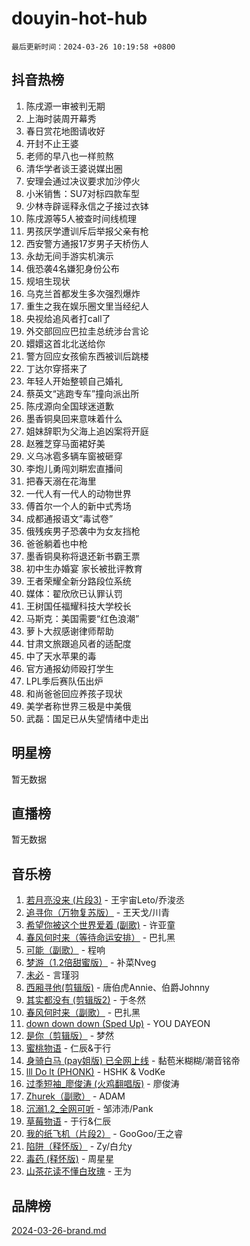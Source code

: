 # douyin-hot-hub

`最后更新时间：2024-03-26 10:19:58 +0800`

## 抖音热榜

1. 陈戌源一审被判无期
1. 上海时装周开幕秀
1. 春日赏花地图请收好
1. 开封不止王婆
1. 老师的早八也一样煎熬
1. 清华学者谈王婆说媒出圈
1. 安理会通过决议要求加沙停火
1. 小米销售：SU7对标四款车型
1. 少林寺辟谣释永信之子接过衣钵
1. 陈戌源等5人被查时间线梳理
1. 男孩厌学遭训斥后举报父亲有枪
1. 西安警方通报17岁男子天桥伤人
1. 永劫无间手游实机演示
1. 俄恐袭4名嫌犯身份公布
1. 规培生现状
1. 乌克兰首都发生多次强烈爆炸
1. 重生之我在娱乐圈文里当经纪人
1. 央视给追风者打call了
1. 外交部回应巴拉圭总统涉台言论
1. 嬛嬛这首北北送给你
1. 警方回应女孩偷东西被训后跳楼
1. 丁达尔穿搭来了
1. 年轻人开始整顿自己婚礼
1. 蔡英文“逃跑专车”撞向派出所
1. 陈戌源向全国球迷道歉
1. 墨香铜臭回来意味着什么
1. 姐妹辞职为父海上追凶案将开庭
1. 赵雅芝穿马面裙好美
1. 义乌冰雹多辆车窗被砸穿
1. 李炮儿勇闯刘畊宏直播间
1. 把春天溺在花海里
1. 一代人有一代人的动物世界
1. 傅首尔一个人的新中式秀场
1. 成都通报语文“毒试卷”
1. 俄残疾男子恐袭中为女友挡枪
1. 爸爸躺着也中枪
1. 墨香铜臭称将退还新书霸王票
1. 初中生办婚宴 家长被批评教育
1. 王者荣耀全新分路段位系统
1. 媒体：翟欣欣已认罪认罚
1. 王树国任福耀科技大学校长
1. 马斯克：美国需要“红色浪潮”
1. 萝卜大叔感谢律师帮助
1. 甘肃文旅跟追风者的适配度
1. 中了天水苹果的毒
1. 官方通报幼师殴打学生
1. LPL季后赛队伍出炉
1. 和尚爸爸回应养孩子现状
1. 美学者称世界三极是中美俄
1. 武磊：国足已从失望情绪中走出

## 明星榜

暂无数据

## 直播榜

暂无数据

## 音乐榜

1. [若月亮没来 (片段3)](https://sf3-cdn-tos.douyinstatic.com/obj/tos-cn-ve-2774/okfyEUsGW1B1ovJi5JiN9IjvAT2lMwA054GoEB) - 王宇宙Leto/乔浚丞
1. [追寻你（万物复苏版）](https://sf5-hl-cdn-tos.douyinstatic.com/obj/tos-cn-ve-2774/oYeAZJsbjIDit9APmBg8u6uDUQnHmoCf3gbo74) - 王天戈/川青
1. [希望你被这个世界爱着 (副歌)](https://sf6-cdn-tos.douyinstatic.com/obj/tos-cn-ve-2774/oUHCmWQfZlE3QQBKBeD8rCFLpJzPgCpImhsxMt) - 许亚童
1. [春风何时来（等待命运安排）](https://sf5-hl-cdn-tos.douyinstatic.com/obj/tos-cn-ve-2774/oICBNbD3gelMfB4WgiD1KI2jQtXZE2FgHLwtsl) - 巴扎黑
1. [可能（副歌）](https://sf6-cdn-tos.douyinstatic.com/obj/tos-cn-ve-2774/cde1731888894259b333569393c2fb51) - 程响
1. [梦游（1.2倍甜蜜版）](https://sf5-hl-cdn-tos.douyinstatic.com/obj/tos-cn-ve-2774/o4gyAUm8hwufoEABmwVIiQtHsFuGzAEEWtNMzo) - 补菜Nveg
1. [未必](https://sf3-cdn-tos.douyinstatic.com/obj/tos-cn-ve-2774/ogntQMFnKQDZUgTCYuJgfLEtleYZZFxBQqhhFB) - 言瑾羽
1. [西厢寻他(剪辑版)](https://sf5-hl-cdn-tos.douyinstatic.com/obj/tos-cn-ve-2774/oUsAVfAQKlRNxEv5qxvIB8o5qmIWUcXbzJKJhw) - 唐伯虎Annie、伯爵Johnny
1. [其实都没有 (剪辑版2)](https://sf3-cdn-tos.douyinstatic.com/obj/tos-cn-ve-2774/oEBNQenHZtBhxYjGgUDQk0BCHTigQafgFlbQ7k) - 于冬然
1. [春风何时来（副歌）](https://sf3-cdn-tos.douyinstatic.com/obj/tos-cn-ve-2774/ow7tbAiAWI2giBUrmu0hMMh3UYP3ZXdbDYiXd) - 巴扎黑
1. [down down down (Sped Up)](https://sf5-hl-cdn-tos.douyinstatic.com/obj/tos-cn-ve-2774/ow80iABiXIO9DsFwK6WeZKMaJRi3BPJAotDy8m) - YOU DAYEON
1. [是你（剪辑版）](https://sf6-cdn-tos.douyinstatic.com/obj/tos-cn-ve-2774/46019dae783c4c969944217fe1cfafc4) - 梦然
1. [蜜桃物语](https://sf5-hl-cdn-tos.douyinstatic.com/obj/tos-cn-ve-2774/oIhOSCZtIACtYU4XQkngiW9kCBfVD1Fz9IYeqL) - 仁辰&于行
1. [身骑白马 (pay姐版) 已全网上线](https://sf3-cdn-tos.douyinstatic.com/obj/tos-cn-ve-2774/oQLO5ZgLsFkaDhdIIveF2zUCgfweY0gWaH4AQG) - 黏苞米糊糊/潮音铭帝
1. [lll Do lt (PHONK)](https://sf6-cdn-tos.douyinstatic.com/obj/tos-cn-ve-2774/osfNbddrZl4hIgEDk6kFftBDBJ1X8MZxH1QCOB) - HSHK & VodKe
1. [过季短袖_廖俊涛 (火鸡翻唱版)](https://sf5-hl-cdn-tos.douyinstatic.com/obj/tos-cn-ve-2774/ogQVJl0tRBKxQgZji7YClFEBrVDeHpPTWfCZbQ) - 廖俊涛
1. [Zhurek（副歌）](https://sf5-hl-cdn-tos.douyinstatic.com/obj/tos-cn-ve-2774/ooQm8FBZQDlf0btEYgVpCcSCQfrdJGBEKZYBGS) - ADAM
1. [沉溺1.2_全网可听](https://sf5-hl-cdn-tos.douyinstatic.com/obj/tos-cn-ve-2774/ok2QoiBqsWAX9McZmWiI9gAB0EzwD4Xj6yfmtH) - 邹沛沛/Pank
1. [草莓物语](https://sf5-hl-cdn-tos.douyinstatic.com/obj/tos-cn-ve-2774/okynhJ7jEAIIZBfsLgYMEI8QC3WbQNN66RKzhT) - 于行&仁辰
1. [我的纸飞机（片段2）](https://sf5-hl-cdn-tos.douyinstatic.com/obj/tos-cn-ve-2774/oM2ZrKcg2CD5AeRB2gkeXOFB1IxAGJdZPazYHf) - GooGoo/王之睿
1. [陷阱（释怀版）](https://sf5-hl-cdn-tos.douyinstatic.com/obj/tos-cn-ve-2774/oE8C21LeZrzKLDFfQYgMzx4GAIHageG5IzayY7) - Zy/白允y
1. [毒药 (释怀版)](https://sf3-cdn-tos.douyinstatic.com/obj/tos-cn-ve-2774/oYILMEAzspdZBIzy4frJNB8ZHPHWAhiwowd4Ad) - 周星星
1. [山茶花读不懂白玫瑰](https://sf3-cdn-tos.douyinstatic.com/obj/tos-cn-ve-2774/osfn8B7DktrRHEPJgPCfDbw7QDQEkwC16BxZg9) - 王为

## 品牌榜

[2024-03-26-brand.md](2024-03-26-brand.md)

